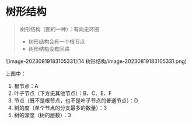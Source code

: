 # 树形结构

> 树形结构（图的一种）：有向无环图
>
> - 树形结构会有一个根节点
> - 树形结构没有回路

![image-20230819183105331](14 树形结构/image-20230819183105331.png)

上图中：

1. 根节点：A
2. 叶子节点（下方无其他节点）：B、C、E、F
3. 节点（既不是根节点，也不是叶子节点的普通节点）：D
4. 树的度（单个节点的分支最多的数量）：3
5. 树的深度（树的层数）：3